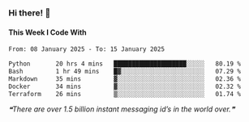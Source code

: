 ### Hi there! 👋

#### This Week I Code With
<!--START_SECTION:waka-->

```txt
From: 08 January 2025 - To: 15 January 2025

Python       20 hrs 4 mins   ████████████████████░░░░░   80.19 %
Bash         1 hr 49 mins    █▓░░░░░░░░░░░░░░░░░░░░░░░   07.29 %
Markdown     35 mins         ▓░░░░░░░░░░░░░░░░░░░░░░░░   02.36 %
Docker       34 mins         ▓░░░░░░░░░░░░░░░░░░░░░░░░   02.32 %
Terraform    26 mins         ▒░░░░░░░░░░░░░░░░░░░░░░░░   01.74 %
```

<!--END_SECTION:waka-->

<!--STARTS_HERE_QUOTE_README-->
<i>❝There are over 1.5 billion instant messaging id’s in the world over.❞</i>
<!--ENDS_HERE_QUOTE_README-->
